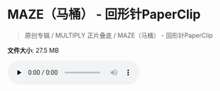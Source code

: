 # MAZE（马桶） - 回形针PaperClip

> 原创专辑 / MULTIPLY 正片叠底 / MAZE（马桶） - 回形针PaperClip

**文件大小**: 27.5 MB

<audio preload="none" controls><source src="https://file.hsyhx.top/video/原创专辑/MULTIPLY 正片叠底/MAZE（马桶） - 回形针PaperClip.flac" type="audio/mpeg">🤔 您的浏览器不支持此音频格式</audio>